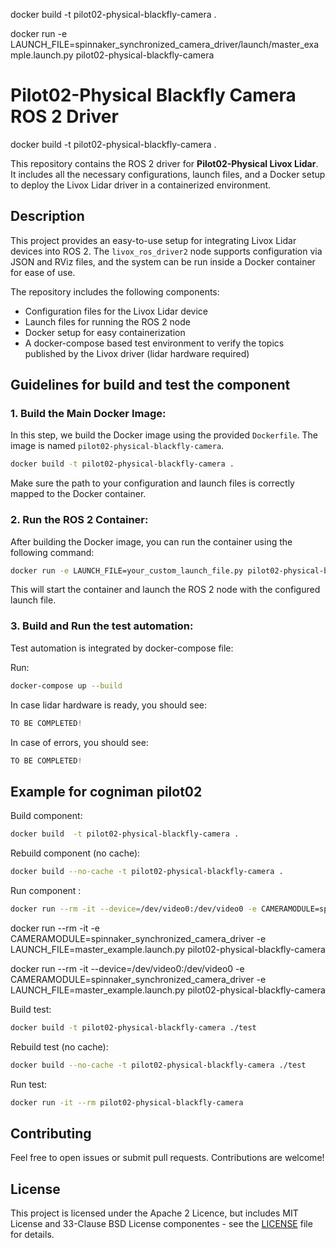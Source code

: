 
docker build -t pilot02-physical-blackfly-camera .

docker run -e LAUNCH_FILE=spinnaker_synchronized_camera_driver/launch/master_example.launch.py pilot02-physical-blackfly-camera


    
# Pilot02-Physical Blackfly Camera ROS 2 Driver



docker build -t pilot02-physical-blackfly-camera .

This repository contains the ROS 2 driver for **Pilot02-Physical Livox Lidar**. It includes all the necessary configurations, launch files, and a Docker setup to deploy the Livox Lidar driver in a containerized environment.

## Description

This project provides an easy-to-use setup for integrating Livox Lidar devices into ROS 2. The `livox_ros_driver2` node supports configuration via JSON and RViz files, and the system can be run inside a Docker container for ease of use.

The repository includes the following components:
- Configuration files for the Livox Lidar device
- Launch files for running the ROS 2 node
- Docker setup for easy containerization
- A docker-compose based test environment to verify the topics published by the Livox driver (lidar hardware required)

## Guidelines for build and test the component 

### 1. **Build the Main Docker Image:**

In this step, we build the Docker image using the provided `Dockerfile`. The image is named `pilot02-physical-blackfly-camera`.

```bash
docker build -t pilot02-physical-blackfly-camera .
```

Make sure the path to your configuration and launch files is correctly mapped to the Docker container.

### 2. **Run the ROS 2 Container:**

After building the Docker image, you can run the container using the following command:

```bash
docker run -e LAUNCH_FILE=your_custom_launch_file.py pilot02-physical-blackfly-camera
```

This will start the container and launch the ROS 2 node with the configured launch file.

### 3. **Build and Run the test automation:**

Test automation is integrated by docker-compose file:

Run: 
```bash
docker-compose up --build
```

In case lidar hardware is ready, you should see:
```python
TO BE COMPLETED!
```

In case of errors, you should see:
```python
TO BE COMPLETED!
```

## Example for cogniman pilot02

Build component: 
```bash
docker build  -t pilot02-physical-blackfly-camera .
```

Rebuild component (no cache):
```bash
docker build --no-cache -t pilot02-physical-blackfly-camera .
```

Run component : 
```bash
docker run --rm -it --device=/dev/video0:/dev/video0 -e CAMERAMODULE=spinnaker_synchronized_camera_driver -e LAUNCH_FILE=master_example.launch.py pilot02-physical-blackfly-camera 
```

docker run --rm -it -e CAMERAMODULE=spinnaker_synchronized_camera_driver -e LAUNCH_FILE=master_example.launch.py pilot02-physical-blackfly-camera 

docker run --rm -it --device=/dev/video0:/dev/video0 -e CAMERAMODULE=spinnaker_synchronized_camera_driver -e LAUNCH_FILE=master_example.launch.py pilot02-physical-blackfly-camera 


Build test: 
```bash
docker build -t pilot02-physical-blackfly-camera ./test
```

Rebuild test (no cache):
```bash
docker build --no-cache -t pilot02-physical-blackfly-camera ./test
```
Run test: 
```bash
docker run -it --rm pilot02-physical-blackfly-camera
```

## Contributing

Feel free to open issues or submit pull requests. Contributions are welcome!

## License

This project is licensed under the Apache 2 Licence, but includes MIT License and 33-Clause BSD License componentes - see the [LICENSE](LICENSE) file for details.